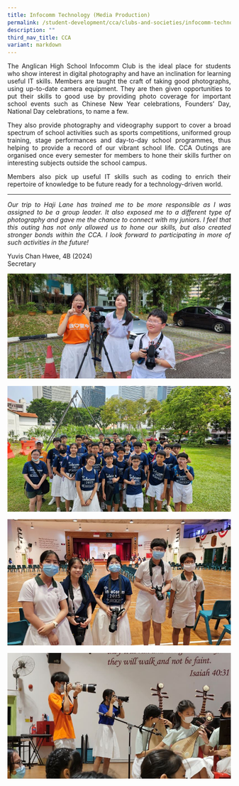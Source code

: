 ```yaml
---
title: Infocomm Technology (Media Production)
permalink: /student-development/cca/clubs-and-societies/infocomm-technology-media-production/
description: ""
third_nav_title: CCA
variant: markdown
---
```

<p align="justify">
The Anglican High School Infocomm Club is the ideal place for students who show interest in digital photography and have an inclination for learning useful IT skills. Members are taught the craft of taking good photographs, using up-to-date camera equipment. They are then given opportunities to put their skills to good use by providing photo coverage for important school events such as Chinese New Year celebrations, Founders’ Day, National Day celebrations, to name a few.</p>
<p align="justify">
They also provide photography and videography support to cover a broad spectrum of school activities such as sports competitions, uniformed group training, stage performances and day-to-day school programmes, thus helping to provide a record of our vibrant school life. CCA Outings are organised once every semester for members to hone their skills further on interesting subjects outside the school campus.</p>
<p align="justify">
Members also pick up useful IT skills such as coding to enrich their repertoire of knowledge to be future ready for a technology-driven world.</p>
<hr>
<p align="justify">
<i>Our trip to Haji Lane has trained me to be more responsible as I was assigned to be a group leader. It also exposed me to a different type of photography and gave me the chance to connect with my juniors. I feel that this outing has not only allowed us to hone our skills, but also created stronger bonds within the CCA. I look forward to participating in more of such activities in the future!</i></p>
Yuvis Chan Hwee, 4B (2024)<br>
Secretary

![](/images/Student%20Development/CCA/Infocomm/2024_Infocomm_01.jpg)

![](/images/Student%20Development/CCA/Infocomm/2024_Infocomm_02.jpg)

![](/images/Student%20Development/CCA/Infocomm/2024_Infocomm_03.jpg)

![](/images/Student%20Development/CCA/Infocomm/2024_Infocomm_04.jpg)
